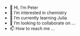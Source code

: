 - 👋 Hi, I’m Peter
- 👀 I’m interested in chemistry
- 🌱 I’m currently learning Julia
- 💞️ I’m looking to collaborate on ...
- 📫 How to reach me ...

<!---
pst-lz/pst-lz is a ✨ special ✨ repository because its `README.md` (this file) appears on your GitHub profile.
You can click the Preview link to take a look at your changes.
--->
